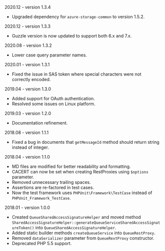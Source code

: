 2020.12 - version 1.3.4
* Upgraded dependency for `azure-storage-common` to version 1.5.2.

2020.12 - version 1.3.3
* Guzzle version is now updated to support both 6.x and 7.x.

2020.08 - version 1.3.2
* Lower case query parameter names.

2020.01 - version 1.3.1
* Fixed the issue in SAS token where special characters were not correctly encoded.

2019.04 - version 1.3.0
* Added support for OAuth authentication.
* Resolved some issues on Linux platform.

2019.03 - version 1.2.0
* Documentation refinement.

2018.08 - version 1.1.1

* Fixed a bug in documents that `getMessageId` method should return string instead of integer.

2018.04 - version 1.1.0

* MD files are modified for better readability and formatting.
* CACERT can now be set when creating RestProxies using `$options` parameter.
* Removed unnecessary trailing spaces.
* Assertions are re-factored in test cases.
* Now the test framework uses `PHPUnit\Framework\TestCase` instead of `PHPUnit_Framework_TestCase`.

2018.01 - version 1.0.0

* Created `QueueSharedAccessSignatureHelper` and moved method `SharedAccessSignatureHelper::generateQueueServiceSharedAccessSignatureToken()` into `QueueSharedAccessSignatureHelper`.
* Added static builder methods `createQueueService` into `QueueRestProxy`.
* Removed `dataSerializer` parameter from `QueueRextProxy` constructor.
* Deprecated PHP 5.5 support.